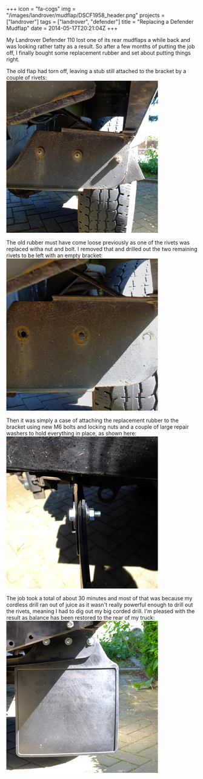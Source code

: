 +++
icon = "fa-cogs"
img = "/images/landrover/mudflap/DSCF1958_header.png"
projects = ["landrover"]
tags = ["landrover", "defender"]
title = "Replacing a Defender Mudflap"
date = 2014-05-17T20:21:04Z
+++

[start_thumb]: /images/landrover/mudflap/DSCF1944_thumb.png "Torn off mudflap"
[start]: /images/landrover/mudflap/DSCF1944.png 
[replacement_thumb]: /images/landrover/mudflap/DSCF1949.png "Replacement rubber"
[replacement]: /images/landrover/mudflap/DSCF1949.png
[drilledbracket_thumb]: /images/landrover/mudflap/DSCF1951_thumb.png "Bracket with old rivets removed"
[drilledbracket]: /images/landrover/mudflap/DSCF1951.png
[nuts_thumb]: /images/landrover/mudflap/DSCF1952_thumb.png "Bolt and washer arrangement"
[nuts]: /images/landrover/mudflap/DSCF1952.png
[end_thumb]: /images/landrover/mudflap/DSCF1958_thumb.png
[end]: /images/landrover/mudflap/DSCF1958.png

My Landrover Defender 110 lost one of its rear mudflaps a while back and was looking rather tatty as a result. So after a few months of putting the job off, I finally bought some replacement rubber and set about putting things right.

The old flap had torn off, leaving a stub still attached to the bracket by a couple of rivets: [![Torn off mudflap][start_thumb]][start]   

The old rubber must have come loose previously as one of the rivets was replaced witha  nut and bolt. I removed that and drilled out the two remaining rivets to be left with an empty bracket: [![Bracket with old rivets removed][drilledbracket_thumb]][drilledbracket]   

Then it was simply a case of attaching the replacement rubber to the bracket using new M6 bolts and locking nuts and a couple of large repair washers to hold everything in place, as shown here: [![Bolt and washer arrangement][nuts_thumb]][nuts]   

The job took a total of about 30 minutes and most of that was because my cordless drill ran out of juice as it wasn't really powerful enough to drill out the rivets, meaning I had to dig out my big corded drill. I'm pleased with the result as balance has been restored to the rear of my truck: [![Balance restored!][end_thumb]][end]

